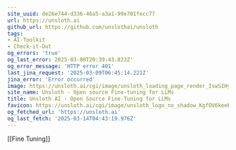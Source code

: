 ```yaml
---
site_uuid: de26e744-d336-46a5-a3a1-99e701fecc77
url: https://unsloth.ai
github_url: https://github.com/unslothai/unsloth
tags:
- AI-Toolkit
- Check-it-Out
og_errors: 'true'
og_last_error: 2025-03-08T20:39:43.823Z'
og_error_message: 'HTTP error 401'
last_jina_request: '2025-03-09T06:45:14.221Z'
jina_error: 'Error occurred'
image: https://unsloth.ai/cgi/image/unsloth_loading_page_render_IswSIHyKOTf-9L-SSjPML.png?format=raw
site_name: Unsloth - Open source Fine-tuning for LLMs
title: Unsloth AI - Open Source Fine-Tuning for LLMs
favicon: https://unsloth.ai/cgi/image/unsloth_logo_no_shadow_KgfOV6keeBZnffQsKUny3.png?width=144&quality=100&height=144&fit=pad&format=auto
og_fetched_url: 'https://unsloth.ai'
og_last_fetch: '2025-03-14T04:43:19.976Z'
---
```

[[Fine Tuning]]
